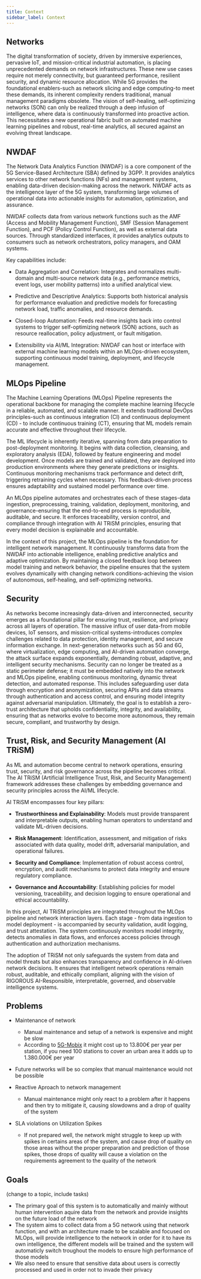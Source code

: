 ```yaml
---
title: Context
sidebar_label: Context
---
```

## Networks

The digital transformation of society, driven by immersive experiences, pervasive IoT, and mission-critical industrial automation, is placing unprecedented demands on network infrastructures. These new use cases require not merely connectivity, but guaranteed performance, resilient security, and dynamic resource allocation. While 5G provides the foundational enablers-such as network slicing and edge computing-to meet these demands, its inherent complexity renders traditional, manual management paradigms obsolete. The vision of self-healing, self-optimizing networks (SON) can only be realized through a deep infusion of intelligence, where data is continuously transformed into proactive action. This necessitates a new operational fabric built on automated machine learning pipelines and robust, real-time analytics, all secured against an evolving threat landscape.

## NWDAF

The Network Data Analytics Function (NWDAF) is a core component of the 5G Service-Based Architecture (SBA) defined by 3GPP. It provides analytics services to other network functions (NFs) and management systems, enabling data-driven decision-making across the network. NWDAF acts as the intelligence layer of the 5G system, transforming large volumes of operational data into actionable insights for automation, optimization, and assurance.

NWDAF collects data from various network functions such as the AMF (Access and Mobility Management Function), SMF (Session Management Function), and PCF (Policy Control Function), as well as external data sources. Through standardized interfaces, it provides analytics outputs to consumers such as network orchestrators, policy managers, and OAM systems.

Key capabilities include:

- Data Aggregation and Correlation: Integrates and normalizes multi-domain and multi-source network data (e.g., performance metrics, event logs, user mobility patterns) into a unified analytical view.

- Predictive and Descriptive Analytics: Supports both historical analysis for performance evaluation and predictive models for forecasting network load, traffic anomalies, and resource demands.

- Closed-loop Automation: Feeds real-time insights back into control systems to trigger self-optimizing network (SON) actions, such as resource reallocation, policy adjustment, or fault mitigation.

- Extensibility via AI/ML Integration: NWDAF can host or interface with external machine learning models within an MLOps-driven ecosystem, supporting continuous model training, deployment, and lifecycle management.


## MLOps Pipeline

The Machine Learning Operations (MLOps) Pipeline represents the operational backbone for managing the complete machine learning lifecycle in a reliable, automated, and scalable manner. It extends traditional DevOps principles-such as continuous integration (CI) and continuous deployment (CD) - to include continuous training (CT), ensuring that ML models remain accurate and effective throughout their lifecycle.

The ML lifecycle is inherently iterative, spanning from data preparation to post-deployment monitoring. It begins with data collection, cleansing, and exploratory analysis (EDA), followed by feature engineering and model development. Once models are trained and validated, they are deployed into production environments where they generate predictions or insights. Continuous monitoring mechanisms track performance and detect drift, triggering retraining cycles when necessary. This feedback-driven process ensures adaptability and sustained model performance over time.

An MLOps pipeline automates and orchestrates each of these stages-data ingestion, preprocessing, training, validation, deployment, monitoring, and governance-ensuring that the end-to-end process is reproducible, auditable, and secure. It enforces traceability, version control, and compliance through integration with AI TRiSM principles, ensuring that every model decision is explainable and accountable.

In the context of this project, the MLOps pipeline is the foundation for intelligent network management. It continuously transforms data from the NWDAF into actionable intelligence, enabling predictive analytics and adaptive optimization. By maintaining a closed feedback loop between model training and network behavior, the pipeline ensures that the system evolves dynamically with changing network conditions-achieving the vision of autonomous, self-healing, and self-optimizing networks.

## Security

As networks become increasingly data-driven and interconnected, security emerges as a foundational pillar for ensuring trust, resilience, and privacy across all layers of operation. The massive influx of user data-from mobile devices, IoT sensors, and mission-critical systems-introduces complex challenges related to data protection, identity management, and secure information exchange. In next-generation networks such as 5G and 6G, where virtualization, edge computing, and AI-driven automation converge, the attack surface expands exponentially, demanding robust, adaptive, and intelligent security mechanisms. Security can no longer be treated as a static perimeter defense; it must be embedded natively into the network and MLOps pipeline, enabling continuous monitoring, dynamic threat detection, and automated response. This includes safeguarding user data through encryption and anonymization, securing APIs and data streams through authentication and access control, and ensuring model integrity against adversarial manipulation. Ultimately, the goal is to establish a zero-trust architecture that upholds confidentiality, integrity, and availability, ensuring that as networks evolve to become more autonomous, they remain secure, compliant, and trustworthy by design.

## Trust, Risk, and Security Management (AI TRiSM)

As ML and automation become central to network operations, ensuring trust, security, and risk governance across the pipeline becomes critical. The AI TRiSM (Artificial Intelligence Trust, Risk, and Security Management) framework addresses these challenges by embedding governance and security principles across the AI/ML lifecycle.

AI TRiSM encompasses four key pillars:

- **Trustworthiness and Explainability**: Models must provide transparent and interpretable outputs, enabling human operators to understand and validate ML-driven decisions.

- **Risk Management**: Identification, assessment, and mitigation of risks associated with data quality, model drift, adversarial manipulation, and operational failures.

- **Security and Compliance**: Implementation of robust access control, encryption, and audit mechanisms to protect data integrity and ensure regulatory compliance.

- **Governance and Accountability**: Establishing policies for model versioning, traceability, and decision logging to ensure operational and ethical accountability.

In this project, AI TRiSM principles are integrated throughout the MLOps pipeline and network interaction layers. Each stage - from data ingestion to model deployment - is accompanied by security validation, audit logging, and trust attestation. The system continuously monitors model integrity, detects anomalies in data flows, and enforces access policies through authentication and authorization mechanisms.

The adoption of TRiSM not only safeguards the system from data and model threats but also enhances transparency and confidence in AI-driven network decisions. It ensures that intelligent network operations remain robust, auditable, and ethically compliant, aligning with the vision of RIGOROUS AI-Responsible, interpretable, governed, and observable intelligence systems.

## Problems

- Maintenance of network
    - Manual maintenance and setup of a network is expensive and might be slow
    - According to [5G-Mobix](https://www.5g-mobix.com/assets/files/5G-MOBIX-D6.6-Final-report-on-the-business-models-for-cross-border-5G-deployment-enabling-CAM_v2.0.pdf) it might cost up to 13.800€ per year per station, if you need 100 stations to cover an urban area it adds up to 1.380.000€ per year
- Future networks will be so complex that manual maintenance would not be possible
- Reactive Aproach to network management
    - Manual maintenance might only react to a problem after it happens and then try to mitigate it, causing slowdowns and a drop of quality of the system

- SLA violations on Utilization Spikes
    - If not prepared well, the network might struggle to keep up with spikes in certains areas of the system, and cause drop of quality on those areas without the proper preparation and prediction of those spikes, those drops of quality will cause a violation on the requirements agreement to the quality of the network

## Goals
(change to a topic, include tasks)
- The primary goal of this system is to automatically and mainly without human intervention aquire data from the network and provide insights on the future load of the network
- The system aims to collect data from a 5G network using that network function, and with an architecture made to be scalable and focused on MLOps, will provide intelligence to the network in order for it to have its own intelligence, the different models will be trained and the system will automaticly switch troughout the models to ensure high performance of those models
- We also need to ensure that sensitive data about users is correctly processed and used in order not to invade their privacy

